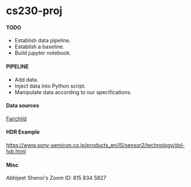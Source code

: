 # cs230-proj

#### TODO
* Establish data pipeline.
* Establish a baseline.
* Build jupyter notebook.

#### PIPELINE
* Add data.
* Inject data into Python script.
* Manipulate data according to our specifications.

#### Data sources
[Fairchild](http://rit-mcsl.org/fairchild/HDR.html "Fairchild data")

#### HDR Example
https://www.sony-semicon.co.jp/products_en/IS/sensor2/technology/dol-hdr.html

#### Misc
Abhijeet Shenoi's Zoom ID: 815 834 5827
